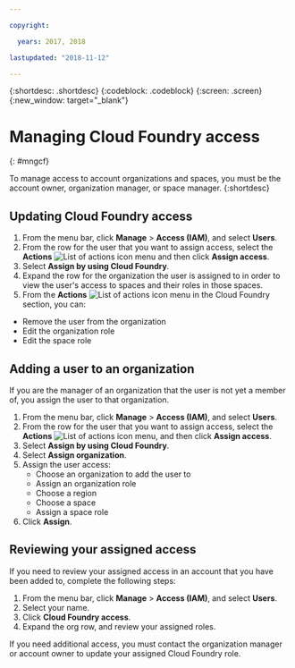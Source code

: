 ```yaml
---

copyright:

  years: 2017, 2018

lastupdated: "2018-11-12"

---
```


{:shortdesc: .shortdesc}
{:codeblock: .codeblock}
{:screen: .screen}
{:new_window: target="_blank"}

# Managing Cloud Foundry access
{: #mngcf}

To manage access to account organizations and spaces, you must be the account owner, organization manager, or space manager.
{:shortdesc}

## Updating Cloud Foundry access

1. From the menu bar, click **Manage** &gt; **Access (IAM)**, and select **Users**.
2. From the row for the user that you want to assign access, select the **Actions** ![List of actions icon](../icons/action-menu-icon.svg) menu and then click **Assign access**.
3. Select **Assign by using Cloud Foundry**.
4. Expand the row for the organization the user is assigned to in order to view the user's access to spaces and their roles in those spaces.
5. From the **Actions** ![List of actions icon](../icons/action-menu-icon.svg) menu in the Cloud Foundry section, you can:

  * Remove the user from the organization
  * Edit the organization role
  * Edit the space role

## Adding a user to an organization

If you are the manager of an organization that the user is not yet a member of, you assign the user to that organization.

1. From the menu bar, click **Manage** &gt; **Access (IAM)**, and select **Users**.
2. From the row for the user that you want to assign access, select the **Actions** ![List of actions icon](../icons/action-menu-icon.svg) menu, and then click **Assign access**.
3. Select **Assign by using Cloud Foundry**.
4. Select **Assign organization**.
5. Assign the user access:
   * Choose an organization to add the user to
   * Assign an organization role
   * Choose a region
   * Choose a space
   * Assign a space role
7. Click **Assign**.

## Reviewing your assigned access

If you need to review your assigned access in an account that you have been added to, complete the following steps:

1. From the menu bar, click **Manage** &gt; **Access (IAM)**, and select **Users**.
2. Select your name.
3. Click **Cloud Foundry access**.
3. Expand the org row, and review your assigned roles.

If you need additional access, you must contact the organization manager or account owner to update your assigned Cloud Foundry role.

